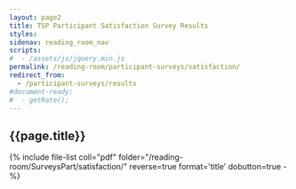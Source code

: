 ```yaml
---
layout: page2
title: TSP Participant Satisfaction Survey Results
styles:
sidenav: reading_room_nav
scripts:
#  - /assets/js/jquery.min.js
permalink: /reading-room/participant-surveys/satisfaction/
redirect_from:
  - /participant-surveys/results
#document-ready:
#  - getRate();
---
```


## {{page.title}}

{% include file-list coll="pdf" folder="/reading-room/SurveysPart/satisfaction/" reverse=true format='title' dobutton=true -%}


<!-- CONTENT END -->
